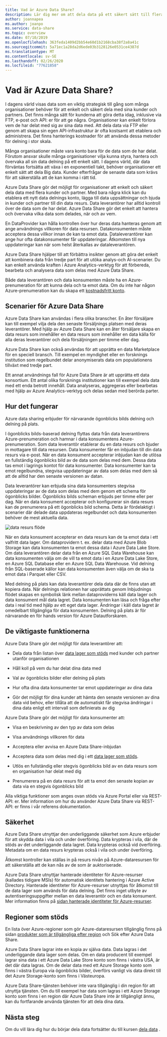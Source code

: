 ```yaml
---
title: Vad är Azure Data Share?
description: Lär dig mer om att dela data på ett säkert sätt till flera kunder och partner med hjälp av Azure Data Share.
author: joannapea
ms.author: joanpo
ms.service: data-share
ms.topic: overview
ms.date: 07/10/2019
ms.openlocfilehash: 363feda1409d2bb54e60d1b2168cba38f2a8a41c
ms.sourcegitcommit: 5a71ec1a28da2d6ede03b3128126e0531ce4387d
ms.translationtype: MT
ms.contentlocale: sv-SE
ms.lasthandoff: 02/26/2020
ms.locfileid: "77621858"
---
```

# <a name="what-is-azure-data-share"></a>Vad är Azure Data Share?

I dagens värld visas data som en viktig strategisk till gång som många organisationer behöver för att enkelt och säkert dela med sina kunder och partners. Det finns många sätt för kunderna att göra detta idag, inklusive via FTP, e-post och API: er för att ge några. Organisationer kan enkelt förlora vem de har delat med sig av sina data med. Att dela data via FTP eller genom att skapa sin egen API-infrastruktur är ofta kostsamt att etablera och administrera. Det finns hanterings kostnader för att använda dessa metoder för delning i stor skala. 

Många organisationer måste vara konto bara för de data som de har delat. Förutom ansvar skulle många organisationer vilja kunna styra, hantera och övervaka all sin data delning på ett enkelt sätt. I dagens värld, där data förväntas fortsätta att växa i en exponentiell takt, behöver organisationer ett enkelt sätt att dela Big data. Kunder efterfrågar de senaste data som krävs för att säkerställa att de kan komma i rätt tid.

Azure Data Share gör det möjligt för organisationer att enkelt och säkert dela data med flera kunder och partner. Med bara några klick kan du etablera ett nytt data delnings konto, lägga till data uppsättningar och bjuda in kunder och partner till din data resurs. Data leverantörer har alltid kontroll över de data som de har delat. Azure Data Share gör det enkelt att hantera och övervaka vilka data som delades, när och av vem. 

En DataProvider kan hålla kontrollen över hur deras data hanteras genom att ange användnings villkoren för data resursen. Datakonsumenten måste acceptera dessa villkor innan de kan ta emot data. Dataleverantörer kan ange hur ofta datakonsumenter får uppdateringar. Åtkomsten till nya uppdateringar kan när som helst återkallas av dataleverantören. 

Azure Data Share hjälper till att förbättra insikter genom att göra det enkelt att kombinera data från tredje part för att utöka analys-och AI-scenarier. Du kan enkelt använda kraften i Azure Analytics-verktyg för att förbereda, bearbeta och analysera data som delas med Azure Data Share. 

Både data leverantören och data konsumenten måste ha en Azure-prenumeration för att kunna dela och ta emot data. Om du inte har någon Azure-prenumeration kan du skapa ett [kostnadsfritt konto](https://azure.microsoft.com/free/).

## <a name="scenarios-for-azure-data-share"></a>Scenarier för Azure Data Share

Azure Data Share kan användas i flera olika branscher. En åter försäljare kan till exempel vilja dela den senaste försäljnings platsen med deras leverantörer. Med hjälp av Azure Data Share kan en åter försäljare skapa en data resurs som innehåller en data resurs som innehåller en data källa för alla deras leverantörer och dela försäljningen per timme eller dag. 

Azure Data Share kan också användas för att upprätta en data Marketplace för en speciell bransch. Till exempel en myndighet eller en forsknings institution som regelbundet delar anonymiserats data om populationens tillväxt med tredje part. 

Ett annat användnings fall för Azure Data Share är att upprätta ett data konsortium. Ett antal olika forsknings institutioner kan till exempel dela data med ett enda betrott innehåll. Data analyseras, aggregeras eller bearbetas med hjälp av Azure Analytics-verktyg och delas sedan med berörda parter. 

## <a name="how-it-works"></a>Hur det fungerar

Azure data sharing erbjuder för närvarande ögonblicks bilds delning och delning på plats. 

I ögonblicks bilds-baserad delning flyttas data från data leverantörens Azure-prenumeration och hamnar i data konsumentens Azure-prenumeration. Som data leverantör etablerar du en data resurs och bjuder in mottagare till data resursen. Data konsumenter får en inbjudan till din data resurs via e-post. När en data konsument accepterar inbjudan kan de utlösa en fullständig ögonblicks bild av de data som delas med dem. Dessa data tas emot i lagrings kontot för data konsumenter. Data konsumenter kan ta emot regelbundna, stegvisa uppdateringar av data som delas med dem så att de alltid har den senaste versionen av datan. 

Data leverantörer kan erbjuda sina data konsumenters stegvisa uppdateringar av de data som delas med dem genom ett schema för ögonblicks bilder. Ögonblicks bilds scheman erbjuds per timme eller per dag. När en data konsument accepterar och konfigurerar sin data resurs kan de prenumerera på ett ögonblicks bild schema. Detta är fördelaktigt i scenarier där delade data uppdateras regelbundet och data konsumenten behöver de mest aktuella data. 

![data resurs flöde](media/data-share-flow.png)

När en data konsument accepterar en data resurs kan de ta emot data i ett valfritt data lager. Om dataprovidern t. ex. delar data med Azure Blob Storage kan data konsumenten ta emot dessa data i Azure Data Lake Store. Om data leverantören delar data från en Azure SQL Data Warehouse kan data konsumenten välja om de vill ta emot data i en Azure Data Lake Store, en Azure SQL Database eller en Azure SQL Data Warehouse. Vid delning från SQL-baserade källor kan data konsumenten även välja om de ska ta emot data i Parquet eller CSV. 

Med delning på plats kan data leverantörer dela data där de finns utan att kopiera data. När delnings relationen har upprättats genom Inbjudnings flödet skapas en symbolisk länk mellan dataproviderns käll data lager och data konsument mål data lagret. Data konsumenten kan läsa och fråga efter data i real tid med hjälp av ett eget data lager. Ändringar i käll data lagret är omedelbart tillgängliga för data konsumenten. Delning på plats är för närvarande en för hands version för Azure Datautforskaren.

## <a name="key-capabilities"></a>De viktigaste funktionerna

Azure Data Share gör det möjligt för data leverantörer att:

* Dela data från listan över [data lager som stöds](supported-data-stores.md) med kunder och partner utanför organisationen

* Håll koll på vem du har delat dina data med

* Val av ögonblicks bilder eller delning på plats

* Hur ofta dina data konsumenter tar emot uppdateringar av dina data

* Gör det möjligt för dina kunder att hämta den senaste versionen av dina data vid behov, eller tillåta att de automatiskt får stegvisa ändringar i dina data enligt ett intervall som definierats av dig

Azure Data Share gör det möjligt för data konsumenter att: 

* Visa en beskrivning av den typ av data som delas

* Visa användnings villkoren för data

* Acceptera eller avvisa en Azure Data Share-inbjudan

* Acceptera data som delas med dig i ett [data lager som stöds](supported-data-stores.md).

* Utlös en fullständig eller stegvis ögonblicks bild av en data resurs som en organisation har delat med dig

* Prenumerera på en data resurs för att ta emot den senaste kopian av data via en stegvis ögonblicks bild

Alla viktiga funktioner som anges ovan stöds via Azure Portal eller via REST-API: er. Mer information om hur du använder Azure Data Share via REST-API: er finns i vår referens dokumentation. 

## <a name="security"></a>Säkerhet

Azure Data Share utnyttjar den underliggande säkerhet som Azure erbjuder för att skydda data i vila och under överföring. Data krypteras i vila, där de stöds av det underliggande data lagret. Data krypteras också vid överföring. Metadata om en data resurs krypteras också i vila och under överföring. 

Åtkomst kontroller kan ställas in på resurs nivån på Azure-dataresursen för att säkerställa att de kan nås av de som är auktoriserade. 

Azure Data Share utnyttjar hanterade identiteter för Azure-resurser (kallades tidigare MSIs) för automatisk identitets hantering i Azure Active Directory. Hanterade identiteter för Azure-resurser utnyttjas för åtkomst till de data lager som används för data delning. Det finns inget utbyte av autentiseringsuppgifter mellan en data leverantör och en data konsument. Mer information finns på [sidan hanterade identiteter för Azure-resurser](https://docs.microsoft.com/azure/active-directory/managed-identities-azure-resources/services-support-managed-identities). 


## <a name="supported-regions"></a>Regioner som stöds

En lista över Azure-regioner som gör Azure-dataresursen tillgänglig finns på sidan [produkter som är tillgängliga efter region](https://azure.microsoft.com/global-infrastructure/services/?products=data-share) och Sök efter Azure Data Share. 

Azure Data Share lagrar inte en kopia av själva data. Data lagras i det underliggande data lager som delas. Om en data producent till exempel lagrar sina data i ett Azure Data Lake Store konto som finns i västra USA, är det där data lagras. Om de delar data med ett Azure Storage konto som finns i västra Europa via ögonblicks bilder, överförs vanligt vis data direkt till det Azure Storage-konto som finns i Västeuropa.

Azure Data Share-tjänsten behöver inte vara tillgänglig i din region för att utnyttja tjänsten. Om du till exempel har data som lagras i ett Azure Storage konto som finns i en region där Azure Data Share inte är tillgängligt ännu, kan du fortfarande använda tjänsten för att dela dina data. 

## <a name="next-steps"></a>Nästa steg

Om du vill lära dig hur du börjar dela data fortsätter du till kursen [dela data](share-your-data.md) .
